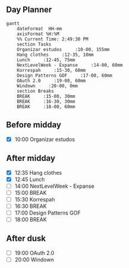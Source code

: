 ## Day Planner
```mermaid
gantt
    dateFormat  HH-mm
    axisFormat %H:%M
    %% Current Time: 2:49:30 PM
    section Tasks
    Organizar estudos     :10-00, 155mm
    Hang clothes     :12-35, 10mm
    Lunch     :12-45, 75mm
    NextLevelWeek - Expanse     :14-00, 60mm
    Korrespah     :15-30, 60mm
    Design Patterns GOF     :17-00, 60mm
    OAuth 2.0     :19-00, 60mm
    Windown     :20-00, 0mm
    section Breaks
    BREAK     :15-00, 30mm
    BREAK     :16-30, 30mm
    BREAK     :18-00, 60mm
```

## Before midday
- [x] 10:00 Organizar estudos

## After midday
- [x] 12:35 Hang clothes
- [x] 12:45 Lunch
- [ ] 14:00 NextLevelWeek - Expanse
- [ ] 15:00 BREAK
- [ ] 15:30 Korrespah
- [ ] 16:30 BREAK
- [ ] 17:00 Design Patterns GOF
- [ ] 18:00 BREAK
## After dusk
- [ ] 19:00 OAuth 2.0
- [ ] 20:00 Windown